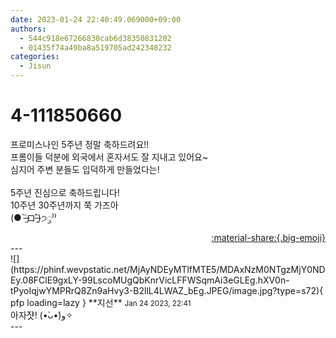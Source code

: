 ```yaml
---
date: 2023-01-24 22:40:49.069000+09:00
authors:
  - 544c918e67266830cab6d38350831202
  - 01435f74a49ba8a519705ad242348232
categories:
  - Jisun
---
```


# 4-111850660

<div class="post-container" markdown="1">
<div class="content-container md-sidebar__scrollwrap" markdown="1">

프로미스나인 5주년 정말 축하드려요!!<br>프롬이들 덕분에 외국에서 혼자서도 잘 지내고 있어요~<br>심지어 주변 분들도 입덕하게 만들었다는!<br><br>5주년 진심으로 축하드립니다!<br>10주년 30주년까지 쭉 가즈아<br>(● ˃̶͈̀ロ˂̶͈́)੭ꠥ⁾⁾

</div>
</div>

<div style="text-align: right;" markdown="1">
<a href="https://weverse.io/fromis9/fanpost/4-111850660" style="text-align: right;">:material-share:{.big-emoji}</a>
</div>
---

<div class="comments-container md-sidebar__scrollwrap" markdown="1">
<div class="comment" markdown="1">
<div class='id-container' markdown="1">
![](https://phinf.wevpstatic.net/MjAyNDEyMTlfMTE5/MDAxNzM0NTgzMjY0NDEy.08FClE9gxLY-99LscoMUgQbKnrVicLFFWSqmAi3eGLEg.hXV0n-tPyoIqjwYMPRrQ8Zn9aHvy3-B2llL4LWAZ_bEg.JPEG/image.jpg?type=s72){ pfp loading=lazy }
**<span class="artist">지선</span>** <small>Jan 24 2023, 22:41</small><br>
</div>
<div class='comment-body' markdown="1">
아자쟛! (•̀ᴗ•́)و✧ 
</div>
</div>
</div>
---
